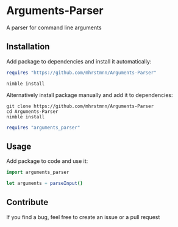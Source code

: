 # Arguments-Parser

A parser for command line arguments

## Installation

Add package to dependencies and install it automatically:

```nim
requires "https://github.com/mhrstmnn/Arguments-Parser"
```

```shell
nimble install
```

Alternatively install package manually and add it to dependencies:

```shell
git clone https://github.com/mhrstmnn/Arguments-Parser
cd Arguments-Parser
nimble install
```

```nim
requires "arguments_parser"
```

## Usage

Add package to code and use it:

```nim
import arguments_parser

let arguments = parseInput()
```

## Contribute

If you find a bug, feel free to create an issue or a pull request

